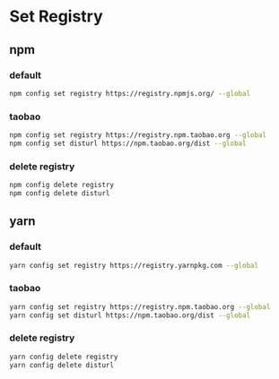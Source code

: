 # Set Registry

## npm

### default

```bash
npm config set registry https://registry.npmjs.org/ --global
```

### taobao

```bash
npm config set registry https://registry.npm.taobao.org --global
npm config set disturl https://npm.taobao.org/dist --global
```

### delete registry

```bash
npm config delete registry
npm config delete disturl
```

## yarn

### default

```bash
yarn config set registry https://registry.yarnpkg.com --global
```

### taobao

```bash
yarn config set registry https://registry.npm.taobao.org --global
yarn config set disturl https://npm.taobao.org/dist --global
```

### delete registry

```bash
yarn config delete registry
yarn config delete disturl
```
